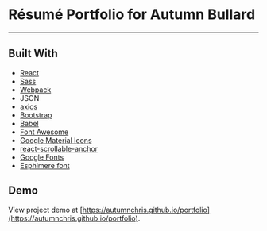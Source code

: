 # Résumé Portfolio for Autumn Bullard

---

## Built With
* [React](https://reactjs.org)
* [Sass](http://sass-lang.com)
* [Webpack](https://webpack.js.org)
* JSON
* [axios](https://github.com/axios/axios)
* [Bootstrap](https://getbootstrap.com)
* [Babel](https://babeljs.io)
* [Font Awesome](http://fontawesome.io)
* [Google Material Icons](https://material.io/icons)
* [react-scrollable-anchor](https://github.com/gabergg/react-scrollable-anchor)
* [Google Fonts](https://fonts.google.com)
* [Esphimere font](https://www.dafont.com/esphimere.font)

## Demo

View project demo at [https://autumnchris.github.io/portfolio](https://autumnchris.github.io/portfolio).
